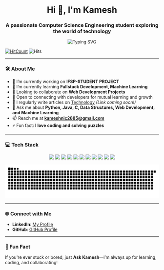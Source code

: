 <h1 align="center">Hi 👋, I'm Kamesh</h1>
<h3 align="center">A passionate Computer Science Engineering student exploring the world of technology</h3>

<p align="center">
  <img src="https://readme-typing-svg.demolab.com?font=Fira+Code&weight=500&size=20&pause=1000&width=435&lines=Fullstack+Developer;Machine+Learning+Enthusiast;Open+to+Collaboration;Passionate+Learner" alt="Typing SVG" />
</p>

[![HitCount](http://hits.dwyl.com/amrrs/amrrs.svg)](http://hits.dwyl.com/amrrs/amrrs) ![Hits](https://hitcounter.pythonanywhere.com/count/tag.svg?url=https%3A%2F%2Fgithub.com%2Famrrs)

---

### 🛠️ About Me

- 🔭 I’m currently working on **IFSP-STUDENT PROJECT**
- 🌱 I’m currently learning **Fullstack Development, Machine Learning**
- 👯 Looking to collaborate on **Web Development Projects**
- 🤝 Open to connecting with developers for mutual learning and growth
- 📝 I regularly write articles on [Technology](#) *(Link coming soon!)*
- 💬 Ask me about **Python, Java, C, Data Structures, Web Development, and Machine Learning**
- 📫 Reach me at **kameshnic2885@gmail.com**
- ⚡ Fun fact: **I love coding and solving puzzles**

---


### 💻 Tech Stack

<p align="center">
  <img src="https://img.shields.io/badge/c-%2300599C.svg?style=for-the-badge&logo=c&logoColor=white" />
  <img src="https://img.shields.io/badge/java-%23ED8B00.svg?style=for-the-badge&logo=openjdk&logoColor=white" />
  <img src="https://img.shields.io/badge/javascript-%23323330.svg?style=for-the-badge&logo=javascript&logoColor=%23F7DF1E" />
  <img src="https://img.shields.io/badge/react-%2320232a.svg?style=for-the-badge&logo=react&logoColor=%2361DAFB" />
  <img src="https://img.shields.io/badge/html5-%23E34F26.svg?style=for-the-badge&logo=html5&logoColor=white" />
  <img src="https://img.shields.io/badge/css3-%231572B6.svg?style=for-the-badge&logo=css3&logoColor=white" />
  <img src="https://img.shields.io/badge/python-3670A0?style=for-the-badge&logo=python&logoColor=ffdd54" />
  <img src="https://img.shields.io/badge/mysql-4479A1.svg?style=for-the-badge&logo=mysql&logoColor=white" />
  <img src="https://img.shields.io/badge/mongodb-%234ea94b.svg?style=for-the-badge&logo=mongodb&logoColor=white" />
  <img src="https://img.shields.io/badge/node.js-6DA55F?style=for-the-badge&logo=node.js&logoColor=white" />
  <img src="https://img.shields.io/badge/git-%23F05033.svg?style=for-the-badge&logo=git&logoColor=white" />
</p>

<!-- Snake -->
<div align="center">
    
  ![snake gif](https://github.com/TechnologyHell/TechnologyHell/blob/output/github-snake-dark.svg)
</div>


---

### 🌐 Connect with Me

- **LinkedIn**: [My Profile](https://linkedin.com/in/kamesh-s-b71359271)
- **GitHub**: [GitHub Profile](https://github.com/technologyhell)

---

### 🌟 Fun Fact
If you're ever stuck or bored, just **Ask Kamesh**—I’m always up for learning, coding, and collaborating!
